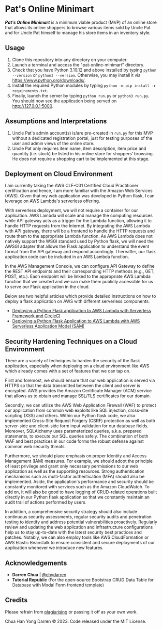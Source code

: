 # Pat's Online Minimart

***Pat's Online Minimart*** is a minimum viable product (MVP) of an online store that allows its online shoppers to browse various items sold by Uncle Pat and for Uncle Pat himself to manage his store items in an inventory style. 

## Usage

1. Clone this repository into any directory on your computer.
2. Launch a terminal and access the "pat-online-minimart" directory. 
3. Check that you have Python 3.10.12 and above installed by typing `python --version` or `python3 --version`. Otherwise, you may install it via https://www.python.org/downloads/. 
4. Install the required Python modules by typing `python -m pip install -r requirements.txt`. 
5. Finally, launch the server by typing `python run.py` or `python3 run.py`. You should now see the application being served on http://127.0.0.1:5000. 

## Assumptions and Interpretations

1. Uncle Pat's admin account(s) is/are pre-created in `run.py` for this MVP without a dedicated registration portal, just for testing purposes of the user and admin views of the online store. 
2. Uncle Pat only requires item name, item description, item price and quantity (i.e. stock) be listed in his online store for shoppers' browsing. He does not require a shopping cart to be implemented at this stage.

## Deployment on Cloud Environment

I am currently taking the AWS CLF-C01 Certified Cloud Practitioner certification and hence, I am more familiar with the Amazon Web Services (AWS). Given that my web application was developed in Python flask, I can leverage on AWS Lambda's serverless offering. 

With serverless deployment, we will not require a container for our application. AWS Lambda will scale and manage the computing resources while API gateway acts as a trigger for the Lambda function, allowing it to handle HTTP requests from the Internet. By integrating the AWS Lambda with API gateway, there will be a frontend to handle the HTTP requests and route them to the appropriate Lambda function. As AWS Lambda does not natively support the WSGI standard used by Python flask, we will need the AWSGI adapter that allows the Flask application to understand the event format from the API gateway and respond accordingly. Thereafter, our flask application code can be included in an AWS Lambda function.

In the AWS Management Console, we can configure API Gateway to define the REST API endpoints and their corresponding HTTP methods (e.g., GET, POST, etc.). Each endpoint will be linked to the appropriate AWS Lambda function that we created and we can make them publicly accessible for us to serve our Flask application in the cloud.

Below are two helpful articles which provide detailed instructions on how to deploy a flask application on AWS with different serverless components: 

- [Deploying a Python Flask application to AWS Lambda with Serverless Framework and CircleCI](https://medium.com/swlh/deploying-a-python-flask-application-to-aws-lambda-with-serverless-framework-and-circleci-3f57437f0758)
- [Deploying a Python Flask Application to AWS Lambda with AWS Serverless Application Model (SAM)](https://awstip.com/deploying-flask-applications-on-aws-lambda-with-sam-a-comprehensive-guide-to-serverless-python-be0d4884f960)

## Security Hardening Techniques on a Cloud Environment 

There are a variety of techniques to harden the security of the flask application, especially when deploying on a cloud environment like AWS which already comes with a set of features that we can tap on. 

First and foremost, we should ensure that our web application is served via HTTPS so that the data transmitted between the client and server is encrypted. AWS provides the Amazon Certificate Manager (ACM) service that allows us to obtain and manage SSL/TLS certificates for our domain.

Secondly, we can utilize the AWS Web Application Firewall (WAF) to protect our application from common web exploits like SQL injection, cross-site scripting (XSS) and others. Within our Python flask code, we also implemented Cross-Site Request Forgery (CSRF) protection as well as both server-side and client-side form input validation for our database fields. Moreover, SQLAlchemy uses parameterized queries, a.k.a. prepared statements, to execute our SQL queries safely. The combination of both WAF and best practices in our code forms the robust defense against common web security threats. 

Furthermore, we should place emphasis on proper Identity and Access Management (IAM) measures. For example, we should adopt the principle of least privilege and grant only necessary permissions to our web application as well as the supporting resources. Strong authentication mechanisms such as multi-factor authentication (MFA) should also be implemented. Aside, the application's performance and security should be constantly monitored with services such as the Amazon CloudWatch. To add on, it will also be good to have logging of CRUD-related operations built directly in our Python flask application so that we constantly maintain an audit trail of actions performed by users. 

In addition, a comprehensive security strategy should also include continuous security assessments, regular security audits and penetration testing to identify and address potential vulnerabilities proactively. Regularly review and updating the web application and infrastructure configurations help us to stay up-to-date with the latest security best practices and patches. Notably, we can also employ tools like AWS CloudFormation or AWS Elastic Beanstalk to ensure consistent and secure deployments of our application whenever we introduce new features. 

## Acknowledgements 

- **Darren Chua** | [@chydarren](https://github.com/chydarren)
- **Tutorial Republic** (For the open-source Bootstrap CRUD Data Table for Database with Modal Form frontend template) 

## Credits 

Please refrain from [plagiarising](https://www.comp.nus.edu.sg/cug/plagiarism/) or passing it off as your own work. 

Chua Han Yong Darren © 2023. Code released under the MIT License. 
